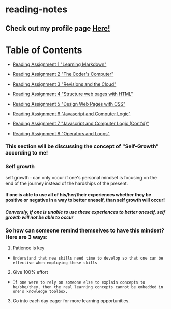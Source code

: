 # reading-notes
## Check out my profile page [Here!](https://github.com/alexvogt18)

# **Table of Contents**
- [Reading Assignment 1 "Learning Markdown"](rassign1.md)

- [Reading Assignment 2 "The Coder's Computer"](rassign2.md)

- [Reading Assignment 3 "Revisions and the Cloud"](rassign3.md)

- [Reading Assignment 4 "Structure web pages with HTML"](rassign4.md)

- [Reading Assignment 5 "Design Web Pages with CSS"](rassign5.md)

- [Reading Assignment 6 "Javascript and Computer Logic"](rassign6.md)

- [Reading Assignment 7 "Javascript and Computer Logic (Cont'd)"](rassign7.md)

- [Reading Assignment 8 "Operators and Loops"](rassign8.md)

### **This section will be discussing the concept of "Self-Growth" according to me!**
### Self growth
self growth
: can only occur if one's personal mindset is focusing on the end of the journey instead of the hardships of the present.
#### If one is able to use all of his/her/their experiences whether they be positive or negative in a way to better oneself, than self growth will occur!
#### *Conversly, if one is unable to use these experiences to better oneself, self growth will not be able to occur*
### So how can someone remind themselves to have this mindset? **Here are 3 ways:**
1. Patience is key
-     Understand that new skills need time to develop so that one can be effective when employing these skills
2. Give 100% effort
-     If one were to rely on someone else to explain concepts to he/she/they, then the real learning concepts cannot be embedded in one's knowledge toolbox.
3. Go into each day eager for more learning opportunities.
